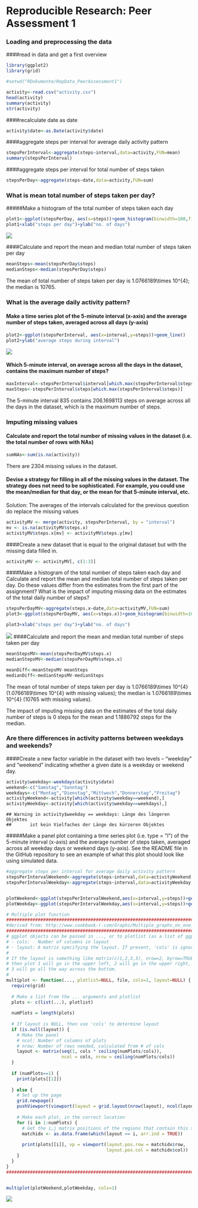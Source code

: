 # Reproducible Research: Peer Assessment 1


### Loading and preprocessing the data
####read in data and get a first overview

```r
library(ggplot2)
library(grid)

#setwd("RDokumente/RepData_PeerAssessment1")

activity<-read.csv("activity.csv")
head(activity)
summary(activity)
str(activity)
```
####recalculate date as date

```r
activity$date<-as.Date(activity$date)
```

####aggregate steps per interval for average daily activity pattern

```r
stepsPerInterval<-aggregate(steps~interval,data=activity,FUN=mean)
summary(stepsPerInterval)
```

####aggregate steps per interval for total number of steps taken

```r
stepsPerDay<-aggregate(steps~date,data=activity,FUN=sum)
```

### What is mean total number of steps taken per day?
#####Make a histogram of the total number of steps taken each day

```r
plot1<-ggplot(stepsPerDay, aes(x=steps))+geom_histogram(binwidth=100,fill="cornsilk",color="black")
plot1+xlab("steps per day")+ylab("no. of days")
```

![](PA1_template_files/figure-html/mean-1.png) 

####Calculate and report the mean and median total number of steps taken per day

```r
meanSteps<-mean(stepsPerDay$steps)
medianSteps<-median(stepsPerDay$steps)
```

The mean of total number of steps taken per day is 1.0766189\times 10^{4}; the median is 10765.

### What is the average daily activity pattern?
#### Make a time series plot of the 5-minute interval (x-axis) and the average number of steps taken, averaged across all days (y-axis)


```r
plot2<-ggplot(stepsPerInterval, aes(x=interval,y=steps))+geom_line()
plot2+ylab("average steps during interval")
```

![](PA1_template_files/figure-html/average-1.png) 

#### Which 5-minute interval, on average across all the days in the dataset, contains the maximum number of steps?

```r
maxInterval<-stepsPerInterval$interval[which.max(stepsPerInterval$steps)]
maxSteps<-stepsPerInterval$steps[which.max(stepsPerInterval$steps)]
```

The 5-minute interval 835 contains 206.1698113 steps on average across all the days in the dataset, which is the maximum number of steps.            

### Imputing missing values
#### Calculate and report the total number of missing values in the dataset (i.e. the total number of rows with NAs)

```r
sumNAs<-sum(is.na(activity))
```

There are 2304 missing values in the dataset.

#### Devise a strategy for filling in all of the missing values in the dataset. The strategy does not need to be sophisticated. For example, you could use the mean/median for that day, or the mean for that 5-minute interval, etc.

Solution: The averages of the intervals calculated for the previous question do replace the missing values 

```r
activityMV <- merge(activity, stepsPerInterval, by = "interval")
mv <- is.na(activityMV$steps.x)
activityMV$steps.x[mv] <- activityMV$steps.y[mv]
```

####Create a new dataset that is equal to the original dataset but with the missing data filled in.

```r
activityMV <- activityMV[, c(1:3)]
```
####Make a histogram of the total number of steps taken each day and Calculate and report the mean and median total number of steps taken per day. Do these values differ from the estimates from the first part of the assignment? What is the impact of imputing missing data on the estimates of the total daily number of steps?

```r
stepsPerDayMV<-aggregate(steps.x~date,data=activityMV,FUN=sum)
plot3<-ggplot(stepsPerDayMV, aes(x=steps.x))+geom_histogram(binwidth=100,fill="cornsilk",color="black")

plot3+xlab("steps per day")+ylab("no. of days")
```

![](PA1_template_files/figure-html/NA4-1.png) 
####Calculate and report the mean and median total number of steps taken per day

```r
meanStepsMV<-mean(stepsPerDayMV$steps.x)
medianStepsMV<-median(stepsPerDayMV$steps.x)

meanDiff<-meanStepsMV-meanSteps
medianDiff<-medianStepsMV-medianSteps
```


The mean of total number of steps taken per day is 1.0766189\times 10^{4} (1.0766189\times 10^{4} with missing values); the median is 1.0766189\times 10^{4} (10765 with missing values).

The impact of imputing missing data on the estimates of the total daily number of steps is 0 steps for the mean and 1.1886792 steps for the median.

### Are there differences in activity patterns between weekdays and weekends?
####Create a new factor variable in the dataset with two levels – “weekday” and “weekend” indicating whether a given date is a weekday or weekend day.

```r
activity$weekday<-weekdays(activity$date)
weekend<-c("Samstag","Sonntag")
weekdays<-c("Montag","Dienstag","Mittwoch","Donnerstag","Freitag")
activityWeekend<-activity[which(activity$weekday==weekend),]
activityWeekday<-activity[which(activity$weekday==weekdays),]
```

```
## Warning in activity$weekday == weekdays: Länge des längeren Objektes
##  	 ist kein Vielfaches der Länge des kürzeren Objektes
```

#####Make a panel plot containing a time series plot (i.e. type = "l") of the 5-minute interval (x-axis) and the average number of steps taken, averaged across all weekday days or weekend days (y-axis). See the README file in the GitHub repository to see an example of what this plot should look like using simulated data.


```r
#aggregate steps per interval for average daily activity pattern
stepsPerIntervalWeekend<-aggregate(steps~interval,data=activityWeekend,FUN=mean)
stepsPerIntervalWeekday<-aggregate(steps~interval,data=activityWeekday,FUN=mean)


plotWeekend<-ggplot(stepsPerIntervalWeekend,aes(x=interval,y=steps))+geom_line()+xlab("intervals on weekends")
plotWeekday<-ggplot(stepsPerIntervalWeekday,aes(x=interval,y=steps))+geom_line()+xlab("intervals during the week")

# Multiple plot function 
#######################################################################################
#derived from: http://www.cookbook-r.com/Graphs/Multiple_graphs_on_one_page_(ggplot2)/#
#######################################################################################
# ggplot objects can be passed in ..., or to plotlist (as a list of ggplot objects)
# - cols:   Number of columns in layout
# - layout: A matrix specifying the layout. If present, 'cols' is ignored.
#
# If the layout is something like matrix(c(1,2,3,3), nrow=2, byrow=TRUE),
# then plot 1 will go in the upper left, 2 will go in the upper right, and
# 3 will go all the way across the bottom.
#
multiplot <- function(..., plotlist=NULL, file, cols=1, layout=NULL) {
  require(grid)
  
  # Make a list from the ... arguments and plotlist
  plots <- c(list(...), plotlist)
  
  numPlots = length(plots)
  
  # If layout is NULL, then use 'cols' to determine layout
  if (is.null(layout)) {
    # Make the panel
    # ncol: Number of columns of plots
    # nrow: Number of rows needed, calculated from # of cols
    layout <- matrix(seq(1, cols * ceiling(numPlots/cols)),
                     ncol = cols, nrow = ceiling(numPlots/cols))
  }
  
  if (numPlots==1) {
    print(plots[[1]])
    
  } else {
    # Set up the page
    grid.newpage()
    pushViewport(viewport(layout = grid.layout(nrow(layout), ncol(layout))))
    
    # Make each plot, in the correct location
    for (i in 1:numPlots) {
      # Get the i,j matrix positions of the regions that contain this subplot
      matchidx <- as.data.frame(which(layout == i, arr.ind = TRUE))
      
      print(plots[[i]], vp = viewport(layout.pos.row = matchidx$row,
                                      layout.pos.col = matchidx$col))
    }
  }
}
###########################################################################################################


multiplot(plotWeekend,plotWeekday, cols=1)
```

![](PA1_template_files/figure-html/weektype2-1.png) 

